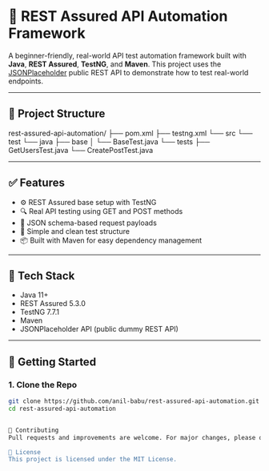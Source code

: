 # 🧪 REST Assured API Automation Framework

A beginner-friendly, real-world API test automation framework built with **Java**, **REST Assured**, **TestNG**, and **Maven**. This project uses the [JSONPlaceholder](https://jsonplaceholder.typicode.com/) public REST API to demonstrate how to test real-world endpoints.

---

## 📁 Project Structure

rest-assured-api-automation/
├── pom.xml
├── testng.xml
└── src
└── test
└── java
├── base
│ └── BaseTest.java
└── tests
├── GetUsersTest.java
└── CreatePostTest.java


---

## ✅ Features

- ⚙️ REST Assured base setup with TestNG
- 🔍 Real API testing using GET and POST methods
- 📄 JSON schema-based request payloads
- 🧪 Simple and clean test structure
- 📦 Built with Maven for easy dependency management

---

## 🔧 Tech Stack

- Java 11+
- REST Assured 5.3.0
- TestNG 7.7.1
- Maven
- JSONPlaceholder API (public dummy REST API)

---

## 🚀 Getting Started

### 1. Clone the Repo
```bash
git clone https://github.com/anil-babu/rest-assured-api-automation.git
cd rest-assured-api-automation


🤝 Contributing
Pull requests and improvements are welcome. For major changes, please open an issue first to discuss what you'd like to change.

📄 License
This project is licensed under the MIT License.



